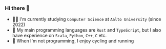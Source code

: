 ### Hi there 👋

- 👨‍💻 I'm currently studying `Computer Science` at `Aalto University` (since 2022)
- 💭 My main programming languages are `Rust` and `TypeScript`, but I also have experience on `Scala`, `Python`, `C++`, `C` etc.
- 🚴 When I'm not programming, I enjoy cycling and running
